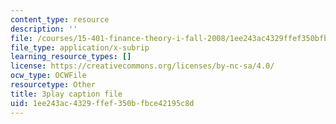 ```yaml
---
content_type: resource
description: ''
file: /courses/15-401-finance-theory-i-fall-2008/1ee243ac4329ffef350bfbce42195c8d_sMKQywwkIjQ.srt
file_type: application/x-subrip
learning_resource_types: []
license: https://creativecommons.org/licenses/by-nc-sa/4.0/
ocw_type: OCWFile
resourcetype: Other
title: 3play caption file
uid: 1ee243ac-4329-ffef-350b-fbce42195c8d
---
```

